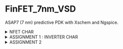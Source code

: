 # FinFET_7nm_VSD
ASAP7 (7 nm) predictive PDK with Xschem and Ngspice.

  <details>
    <summary>NFET CHAR</summary>
      SPICE CODE:
    
         
          **.subckt nfet_char
          V1 nfet_in GND 0.5
          V2 vdd GND 0.5
          *R1 vdd nfet_out 1k m=1
          Xnfet2 vdd nfet_in GND GND asap_7nm_nfet l=7e-009 nfin=14
          **** begin user architecture code      
        .control
        pre_osdi /home/vsduser/Desktop/asap_7nm_Xschem/bsimcmg.osdi
        run
        dc v1 0 0.7 0.01 v2 0 0.7 0.1      
        *set xbrushwidth=3
        *let vd = vdd - nfet_out
        *let id  = vd/1000
        let ids= -v2#branch
      
      plot ids vs nfet_in
      
      
      dc v2 0 0.7 0.01 v1 0 0.7 0.1
      
      let ids= -v2#branch
      plot ids vs vdd 
      legend v2
      .endc
      *.control 
      *
      *let v1x = 0
      *dowhile v1x <0.8
      *dc v2 0 0.7 0.1
      *alter v1  v1x
      *run
      *let v1x=v1x+0.01
      *end
      *plot (-dc6.v2#branch)
      *.endc
      
      **** end user architecture code
      **.ends
      .GLOBAL GND
      **** begin user architecture code
      
      .subckt asap_7nm_nfet S G D B l=7e-009 nfin=14
      	nnmos_finfet S G D B BSIMCMG_osdi_N l=7e-009 nfin=14
      .ends asap_7nm_nfet
      
      .model BSIMCMG_osdi_N BSIMCMG_va (
      + TYPE = 1
      ************************************************************
      *                         general                          *
      ************************************************************
      +version = 107             bulkmod = 1               igcmod  = 1               igbmod  = 0
      +gidlmod = 1               iimod   = 0               geomod  = 1               rdsmod  = 0
      +rgatemod= 0               rgeomod = 0               shmod   = 0               nqsmod  = 0
      +coremod = 0               cgeomod = 0               capmod  = 0               tnom    = 25
      +eot     = 1e-009          eotbox  = 1.4e-007        eotacc  = 1e-010          tfin    = 6.5e-009
      +toxp    = 2.1e-009        nbody   = 1e+022          phig    = 4.2466          epsrox  = 3.9
      +epsrsub = 11.9            easub   = 4.05            ni0sub  = 1.1e+016        bg0sub  = 1.17
      +nc0sub  = 2.86e+025       nsd     = 2e+026          ngate   = 0               nseg    = 5
      +l       = 2.1e-008        xl      = 1e-009          lint    = -2e-009         dlc     = 0
      +dlbin   = 0               hfin    = 3.2e-008        deltaw  = 0               deltawcv= 0
      +sdterm  = 0               epsrsp  = 3.9             nfin    = 1
      +toxg    = 1.80e-009
      ************************************************************
      *                            dc                            *
      ************************************************************
      +cit     = 0               cdsc    = 0.01            cdscd   = 0.01            dvt0    = 0.05
      +dvt1    = 0.47            phin    = 0.05            eta0    = 0.07            dsub    = 0.35
      +k1rsce  = 0               lpe0    = 0               dvtshift= 0               qmfactor= 2.5
      +etaqm   = 0.54            qm0     = 0.001           pqm     = 0.66            u0      = 0.0303
      +etamob  = 2               up      = 0               ua      = 0.55            eu      = 1.2
      +ud      = 0               ucs     = 1               rdswmin = 0               rdsw    = 200
      +wr      = 1               rswmin  = 0               rdwmin  = 0               rshs    = 0
      +rshd    = 0               vsat    = 70000           deltavsat= 0.2             ksativ  = 2
      +mexp    = 4               ptwg    = 30              pclm    = 0.05            pclmg   = 0
      +pdibl1  = 0               pdibl2  = 0.002           drout   = 1               pvag    = 0
      +fpitch  = 2.7e-008        rth0    = 0.225           cth0    = 1.243e-006      wth0    = 2.6e-007
      +lcdscd  = 5e-005          lcdscdr = 5e-005          lrdsw   = 0.2             lvsat   = 0
      ************************************************************
      *                         leakage                          *
      ************************************************************
      +aigc    = 0.014           bigc    = 0.005           cigc    = 0.25            dlcigs  = 1e-009
      +dlcigd  = 1e-009          aigs    = 0.0115          aigd    = 0.0115          bigs    = 0.00332
      +bigd    = 0.00332         cigs    = 0.35            cigd    = 0.35            poxedge = 1.1
      +agidl   = 1e-012          agisl   = 1e-012          bgidl   = 10000000        bgisl   = 10000000
      +egidl   = 0.35            egisl   = 0.35
      ************************************************************
      *                            rf                            *
      ************************************************************
      ************************************************************
      *                         junction                         *
      ************************************************************
      ************************************************************
      *                       capacitance                        *
      ************************************************************
      +cfs     = 0               cfd     = 0               cgso    = 1.6e-010        cgdo    = 1.6e-010
      +cgsl    = 0               cgdl    = 0               ckappas = 0.6             ckappad = 0.6
      +cgbo    = 0               cgbl    = 0
      ************************************************************
      *                       temperature                        *
      ************************************************************
      +tbgasub = 0.000473        tbgbsub = 636             kt1     = 0               kt1l    = 0
      +ute     = -0.7            utl     = 0               ua1     = 0.001032        ud1     = 0
      +ucste   = -0.004775       at      = 0.001           ptwgt   = 0.004           tmexp   = 0
      +prt     = 0               tgidl   = -0.007          igt     = 2.5
      ************************************************************
      *                          noise                           *
      ************************************************************
      **)
      .control
      pre_osdi /home/vsduser/Desktop/asap_7nm_Xschem/bsimcmg.osdi
      .endc
      
      
      **** end user architecture code
      .end

  <img width="1396" height="542" alt="image" src="https://github.com/user-attachments/assets/96884adf-4305-4d93-8072-59c9858dbd86" />
  </details>

<details>
<summary>ASSIGNMENT 1 : INVERTER CHAR</summary>
<img width="619" height="538" alt="image" src="https://github.com/user-attachments/assets/e9f96ae5-d4da-4c56-9fed-a562aea56e2d" />
<img width="1600" height="543" alt="image" src="https://github.com/user-attachments/assets/a8dc0f4d-79e1-4d6d-9713-ffe9f86368b1" />




	**.subckt inverter_vtc
	Xpfet1 nfet_out nfet_in vdd vdd asap_7nm_pfet l=7e-009 nfin=14
	Xnfet1 nfet_out nfet_in GND GND asap_7nm_nfet l=7e-009 nfin=14
	V1 nfet_in GND pulse(0 0.7 20p 10p 10p 20p 500p 1)
	V2 vdd GND 0.7
	**** begin user architecture code
	
	
	.dc v1 0 0.7 0.754m
	*.tran 1e-12 100e-12
	
	.control
	    * First run DC
	    dc v1 0 0.7 0.754m
	    run

    * DC measurements
    meas dc v_th when nfet_out = nfet_in
    plot nfet_out nfet_in
    
    let gain_av = abs(deriv(nfet_out))
    meas dc max_gain max gain_av
    let gain_target = max_gain * 0.999
    meas dc vil find nfet_in when gain_av = gain_target cross=1
    meas dc voh find nfet_out when gain_av = gain_target cross=1
    meas dc vih find nfet_in when gain_av = gain_target cross=2
    meas dc vol find nfet_out when gain_av = gain_target cross=2
    let nmh = voh - vih
    let nml = vil - vol
    print v_th max_gain vil voh vih vol nmh nml
    
    *Transconductance
    
    let id = v2#branch
    let gm = real(deriv(id, nfet_in))
    meas dc gm_max MAX gm
    plot gm
    let r_out= deriv(nfet_out,id)
    plot r_out
    plot id
    
    * Transient measurements
    tran 1e-12 100e-12
    meas tran tpr when nfet_in = 0.35 rise = 1
    meas tran tpf when nfet_out = 0.35 fall = 1
    let tp = (tpr + tpf) / 2
    let trans_current = v2#branch
    meas tran id_pwr integ trans_current from=2e-11 to=6e-11
    let pwr = id_pwr * 0.7
    let power = abs(pwr / 40e-12)
    print tpr tpf tp id_pwr pwr power
  
    tran 0.1 100p                         
    meas tran tr when nfet_in=0.07 RISE=1  
    meas tran tf when nfet_out=0.63 FALL=1 
    let t_delay = tr + tf                  
    print t_delay                         
    let f = 1/t_delay                     
    print f                              

    

	.endc




	**** end user architecture code
	**.ends
	.GLOBAL GND
	**** begin user architecture code
	
	.subckt asap_7nm_pfet S G D B l=7e-009 nfin=10
		npmos_finfet S G D B BSIMCMG_osdi_P l=7e-009 nfin={nfin}
	.ends asap_7nm_pfet
	
	.model BSIMCMG_osdi_P BSIMCMG_va (
	+ TYPE = 0
	
	************************************************************
	*                         general                          *
	************************************************************
	+version = 107             bulkmod = 1               igcmod  = 1               igbmod  = 0
	+gidlmod = 1               iimod   = 0               geomod  = 1               rdsmod  = 0
	+rgatemod= 0               rgeomod = 0               shmod   = 0               nqsmod  = 0
	+coremod = 0               cgeomod = 0               capmod  = 0               tnom    = 25
	+eot     = 1e-009          eotbox  = 1.4e-007        eotacc  = 3e-010          tfin    = 6.5e-009
	+toxp    = 2.1e-009        nbody   = 1e+022          phig    = 4.9278          epsrox  = 3.9
	+epsrsub = 11.9            easub   = 4.05            ni0sub  = 1.1e+016        bg0sub  = 1.17
	+nc0sub  = 2.86e+025       nsd     = 2e+026          ngate   = 0               nseg    = 5
	+l       = 2.1e-008        xl      = 1e-009          lint    = -2.5e-009       dlc     = 0
	+dlbin   = 0               hfin    = 3.2e-008        deltaw  = 0               deltawcv= 0
	+sdterm  = 0               epsrsp  = 3.9             nfin    = 1
	+toxg    = 1.8e-009
	************************************************************
	*                            dc                            *
	************************************************************
	+cit     = 0               cdsc    = 0.003469        cdscd   = 0.001486        dvt0    = 0.05
	+dvt1    = 0.36            phin    = 0.05            eta0    = 0.094           dsub    = 0.24
	+k1rsce  = 0               lpe0    = 0               dvtshift= 0               qmfactor= 0
	+etaqm   = 0.54            qm0     = 2.183e-012      pqm     = 0.66            u0      = 0.0237
	+etamob  = 4               up      = 0               ua      = 1.133           eu      = 0.05
	+ud      = 0.0105          ucs     = 0.2672          rdswmin = 0               rdsw    = 200
	+wr      = 1               rswmin  = 0               rdwmin  = 0               rshs    = 0
	+rshd    = 0               vsat    = 60000           deltavsat= 0.17            ksativ  = 1.592
	+mexp    = 2.491           ptwg    = 25              pclm    = 0.01            pclmg   = 1
	+pdibl1  = 800             pdibl2  = 0.005704        drout   = 4.97            pvag    = 200
	+fpitch  = 2.7e-008        rth0    = 0.15            cth0    = 1.243e-006      wth0    = 2.6e-007
	+lcdscd  = 0               lcdscdr = 0               lrdsw   = 1.3             lvsat   = 1441
	************************************************************
	*                         leakage                          *
	************************************************************
	+aigc    = 0.007           bigc    = 0.0015          cigc    = 1               dlcigs  = 5e-009
	+dlcigd  = 5e-009          aigs    = 0.006           aigd    = 0.006           bigs    = 0.001944
	+bigd    = 0.001944        cigs    = 1               cigd    = 1               poxedge = 1.152
	+agidl   = 2e-012          agisl   = 2e-012          bgidl   = 1.5e+008        bgisl   = 1.5e+008
	+egidl   = 1.142           egisl   = 1.142
	************************************************************
	*                            rf                            *
	************************************************************
	************************************************************
	*                         junction                         *
	************************************************************
	************************************************************
	*                       capacitance                        *
	************************************************************
	+cfs     = 0               cfd     = 0               cgso    = 1.6e-010        cgdo    = 1.6e-010
	+cgsl    = 0               cgdl    = 0               ckappas = 0.6             ckappad = 0.6
	+cgbo    = 0               cgbl    = 0
	************************************************************
	*                       temperature                        *
	************************************************************
	+tbgasub = 0.000473        tbgbsub = 636             kt1     = 0               kt1l    = 0
	+ute     = -1.2            utl     = 0               ua1     = 0.001032        ud1     = 0
	+ucste   = -0.004775       at      = 0.001           ptwgt   = 0.004           tmexp   = 0
	+prt     = 0               tgidl   = -0.007          igt     = 2.5
	************************************************************
	*                          noise                           *
	************************************************************
	**)
	.control
	pre_osdi /home/vsduser/Desktop/asap_7nm_Xschem/bsimcmg.osdi
	.endc
	
	
	
	.subckt asap_7nm_nfet S G D B l=7e-009 nfin=14
		nnmos_finfet S G D B BSIMCMG_osdi_N l=7e-009 nfin={nfin}
	.ends asap_7nm_nfet
	
	.model BSIMCMG_osdi_N BSIMCMG_va (
	+ TYPE = 1
	************************************************************
	*                         general                          *
	************************************************************
	+version = 107             bulkmod = 1               igcmod  = 1               igbmod  = 0
	+gidlmod = 1               iimod   = 0               geomod  = 1               rdsmod  = 0
	+rgatemod= 0               rgeomod = 0               shmod   = 0               nqsmod  = 0
	+coremod = 0               cgeomod = 0               capmod  = 0               tnom    = 25
	+eot     = 1e-009          eotbox  = 1.4e-007        eotacc  = 1e-010          tfin    = 6.5e-009
	+toxp    = 2.1e-009        nbody   = 1e+022          phig    = 4.2466          epsrox  = 3.9
	+epsrsub = 11.9            easub   = 4.05            ni0sub  = 1.1e+016        bg0sub  = 1.17
	+nc0sub  = 2.86e+025       nsd     = 2e+026          ngate   = 0               nseg    = 5
	+l       = 2.1e-008        xl      = 1e-009          lint    = -2e-009         dlc     = 0
	+dlbin   = 0               hfin    = 3.2e-008        deltaw  = 0               deltawcv= 0
	+sdterm  = 0               epsrsp  = 3.9             nfin    = 1
	+toxg    = 1.80e-009
	************************************************************
	*                            dc                            *
	************************************************************
	+cit     = 0               cdsc    = 0.01            cdscd   = 0.01            dvt0    = 0.05
	+dvt1    = 0.47            phin    = 0.05            eta0    = 0.07            dsub    = 0.35
	+k1rsce  = 0               lpe0    = 0               dvtshift= 0               qmfactor= 2.5
	+etaqm   = 0.54            qm0     = 0.001           pqm     = 0.66            u0      = 0.0303
	+etamob  = 2               up      = 0               ua      = 0.55            eu      = 1.2
	+ud      = 0               ucs     = 1               rdswmin = 0               rdsw    = 200
	+wr      = 1               rswmin  = 0               rdwmin  = 0               rshs    = 0
	+rshd    = 0               vsat    = 70000           deltavsat= 0.2             ksativ  = 2
	+mexp    = 4               ptwg    = 30              pclm    = 0.05            pclmg   = 0
	+pdibl1  = 0               pdibl2  = 0.002           drout   = 1               pvag    = 0
	+fpitch  = 2.7e-008        rth0    = 0.225           cth0    = 1.243e-006      wth0    = 2.6e-007
	+lcdscd  = 5e-005          lcdscdr = 5e-005          lrdsw   = 0.2             lvsat   = 0
	************************************************************
	*                         leakage                          *
	************************************************************
	+aigc    = 0.014           bigc    = 0.005           cigc    = 0.25            dlcigs  = 1e-009
	+dlcigd  = 1e-009          aigs    = 0.0115          aigd    = 0.0115          bigs    = 0.00332
	+bigd    = 0.00332         cigs    = 0.35            cigd    = 0.35            poxedge = 1.1
	+agidl   = 1e-012          agisl   = 1e-012          bgidl   = 10000000        bgisl   = 10000000
	+egidl   = 0.35            egisl   = 0.35
	************************************************************
	*                            rf                            *
	************************************************************
	************************************************************
	*                         junction                         *
	************************************************************
	************************************************************
	*                       capacitance                        *
	************************************************************
	+cfs     = 0               cfd     = 0               cgso    = 1.6e-010        cgdo    = 1.6e-010
	+cgsl    = 0               cgdl    = 0               ckappas = 0.6             ckappad = 0.6
	+cgbo    = 0               cgbl    = 0
	************************************************************
	*                       temperature                        *
	************************************************************
	+tbgasub = 0.000473        tbgbsub = 636             kt1     = 0               kt1l    = 0
	+ute     = -0.7            utl     = 0               ua1     = 0.001032        ud1     = 0
	+ucste   = -0.004775       at      = 0.001           ptwgt   = 0.004           tmexp   = 0
	+prt     = 0               tgidl   = -0.007          igt     = 2.5
	************************************************************
	*                          noise                           *
	************************************************************
	**)
	.control
	pre_osdi /home/vsduser/Desktop/asap_7nm_Xschem/bsimcmg.osdi
	.endc
	
	
	**** end user architecture code
	.end

OUTPUT:

	v_th                =  3.447849e-01
	max_gain            =  6.427178e+00 at=  3.498560e-01
	vil                 =  3.488017e-01
	voh                 =  3.191621e-01
	vih                 =  3.510727e-01
	vol                 =  3.045700e-01
	v_th = 3.447849e-01
	max_gain = 6.427178e+00
	vil = 3.488017e-01
	voh = 3.191621e-01
	vih = 3.510727e-01
	vol = 3.045700e-01
	nmh = -3.19106e-02
	nml = 4.423170e-02
	gm_max              =  1.235771e-03 at=  4.260100e-01
	Doing analysis at TEMP = 27.000000 and TNOM = 27.000000
	
	Using SPARSE 1.3 as Direct Linear Solver
	
	Initial Transient Solution
	--------------------------
	
	Node                                   Voltage
	----                                   -------
	nfet_out                              0.699647
	nfet_in                                      0
	vdd                                        0.7
	v2#branch                         -8.07135e-07
	v1#branch                          7.22294e-12
	
	 Reference value :  0.00000e+00
	No. of Data Rows : 120
	tpr                 =  2.500000e-11
	tpf                 =  2.560432e-11
	id_pwr              =  -1.69406e-15 from=  2.00000e-11 to=  6.00000e-11
	tpr = 2.500000e-11
	tpf = 2.560432e-11
	tp = 2.530216e-11
	id_pwr = -1.69406e-15
	pwr = -1.18584e-15
	power = 2.964598e-05
	Doing analysis at TEMP = 27.000000 and TNOM = 27.000000
	
	Using SPARSE 1.3 as Direct Linear Solver
	
	Initial Transient Solution
	--------------------------
	
	Node                                   Voltage
	----                                   -------
	nfet_out                              0.699647
	nfet_in                                      0
	vdd                                        0.7
	v2#branch                         -8.07135e-07
	v1#branch                          7.22294e-12
	
	
	No. of Data Rows : 71
	tr                  =  2.100000e-11
	tf                  =  2.351715e-11
	t_delay = 4.451715e-11
	f = 2.246325e+10
<img width="1309" height="223" alt="image" src="https://github.com/user-attachments/assets/4ece2066-aa3e-4e8b-bed5-fe7b74a46133" />
 </details>

 <details>
<summary>ASSIGNMENT 2 </summary>
<img width="1055" height="430" alt="image" src="https://github.com/user-attachments/assets/7b095365-ff90-4aae-a8f2-84d181d2ed17" />

source code:
	
	** sch_path: /home/vsduser/Desktop/asap_7nm_Xschem/bandgap.sch
	**.subckt bandgapcktfinaltrans
	Xpfet1 net3 net1 VDD net13 asap_7nm_pfet l=7e-009 nfin=14
	Xpfet2 net2 net1 VDD net14 asap_7nm_pfet l=7e-009 nfin=14
	Xpfet3 Vref net2 VDD net15 asap_7nm_pfet l=7e-009 nfin=14
	Xpfet4 net4 net5 VDD net16 asap_7nm_pfet l=7e-009 nfin=14
	Xpfet5 net9 net1 net4 net17 asap_7nm_pfet l=7e-009 nfin=14
	Xpfet6 net6 net1 net5 net18 asap_7nm_pfet l=7e-009 nfin=14
	Xnfet1 net10 net6 net3 net19 asap_7nm_nfet l=7e-009 nfin=14
	Xnfet2 net7 net6 net2 net20 asap_7nm_nfet l=7e-009 nfin=14
	Xnfet3 net8 net8 net12 net21 asap_7nm_nfet l=7e-009 nfin=14
	Xnfet4 net9 net9 net8 net22 asap_7nm_nfet l=7e-009 nfin=14
	Xnfet5 net10 net10 GND net23 asap_7nm_nfet l=7e-009 nfin=14
	R1 net7 net11 1k m=1
	Xnfet6 net11 net11 GND net24 asap_7nm_nfet l=7e-009 nfin=14
	R2 Vref VCTAT 1k m=1
	Xnfet7 VCTAT VCTAT GND net25 asap_7nm_nfet l=7e-009 nfin=14
	Xnfet8 net11 net11 GND net26 asap_7nm_nfet l=7e-009 nfin=14
	Xnfet9 net11 net11 GND net27 asap_7nm_nfet l=7e-009 nfin=14
	Xnfet10 net11 net11 GND net28 asap_7nm_nfet l=7e-009 nfin=14
	V2 VDD GND 1
	R3 net12 GND 0.754k m=1
	**** begin user architecture code
	
	
	.dc temp -45 125 5
	.control
	run
	plot v(Vref)
	plot v(Vctat)
	.endc
	
	.tran 10u 2m uic
	.temp 27
	.control
	pre_osdi /home/vsduser/Desktop/asap_7nm_Xschem/bsimcmg.osdi
	run
	meas tran Vref_final FIND v(vref) AT=1.99m
	meas tran startup_time WHEN v(Vref)=0.99*Vref_final RISE=1
	print startup_time
	plot v(Vref)
	plot v(Vctat)
	.endc
	
	**** end user architecture code
	**.ends
	.GLOBAL VDD
	.GLOBAL GND
	**** begin user architecture code
	
	.subckt asap_7nm_pfet S G D B l=7e-009 nfin=14
		npmos_finfet S G D B BSIMCMG_osdi_P l=7e-009 nfin=14
	.ends asap_7nm_pfet
	
	.model BSIMCMG_osdi_P BSIMCMG_va (
	+ TYPE = 0
	
	************************************************************
	*                         general                          *
	************************************************************
	+version = 107             bulkmod = 1               igcmod  = 1               igbmod  = 0
	+gidlmod = 1               iimod   = 0               geomod  = 1               rdsmod  = 0
	+rgatemod= 0               rgeomod = 0               shmod   = 0               nqsmod  = 0
	+coremod = 0               cgeomod = 0               capmod  = 0               tnom    = 25
	+eot     = 1e-009          eotbox  = 1.4e-007        eotacc  = 3e-010          tfin    = 6.5e-009
	+toxp    = 2.1e-009        nbody   = 1e+022          phig    = 4.9278          epsrox  = 3.9
	+epsrsub = 11.9            easub   = 4.05            ni0sub  = 1.1e+016        bg0sub  = 1.17
	+nc0sub  = 2.86e+025       nsd     = 2e+026          ngate   = 0               nseg    = 5
	+l       = 2.1e-008        xl      = 1e-009          lint    = -2.5e-009       dlc     = 0
	+dlbin   = 0               hfin    = 3.2e-008        deltaw  = 0               deltawcv= 0
	+sdterm  = 0               epsrsp  = 3.9             nfin    = 1
	+toxg    = 1.8e-009
	************************************************************
	*                            dc                            *
	************************************************************
	+cit     = 0               cdsc    = 0.003469        cdscd   = 0.001486        dvt0    = 0.05
	+dvt1    = 0.36            phin    = 0.05            eta0    = 0.094           dsub    = 0.24
	+k1rsce  = 0               lpe0    = 0               dvtshift= 0               qmfactor= 0
	+etaqm   = 0.54            qm0     = 2.183e-012      pqm     = 0.66            u0      = 0.0237
	+etamob  = 4               up      = 0               ua      = 1.133           eu      = 0.05
	+ud      = 0.0105          ucs     = 0.2672          rdswmin = 0               rdsw    = 200
	+wr      = 1               rswmin  = 0               rdwmin  = 0               rshs    = 0
	+rshd    = 0               vsat    = 60000           deltavsat= 0.17            ksativ  = 1.592
	+mexp    = 2.491           ptwg    = 25              pclm    = 0.01            pclmg   = 1
	+pdibl1  = 800             pdibl2  = 0.005704        drout   = 4.97            pvag    = 200
	+fpitch  = 2.7e-008        rth0    = 0.15            cth0    = 1.243e-006      wth0    = 2.6e-007
	+lcdscd  = 0               lcdscdr = 0               lrdsw   = 1.3             lvsat   = 1441
	************************************************************
	*                         leakage                          *
	************************************************************
	+aigc    = 0.007           bigc    = 0.0015          cigc    = 1               dlcigs  = 5e-009
	+dlcigd  = 5e-009          aigs    = 0.006           aigd    = 0.006           bigs    = 0.001944
	+bigd    = 0.001944        cigs    = 1               cigd    = 1               poxedge = 1.152
	+agidl   = 2e-012          agisl   = 2e-012          bgidl   = 1.5e+008        bgisl   = 1.5e+008
	+egidl   = 1.142           egisl   = 1.142
	************************************************************
	*                            rf                            *
	************************************************************
	************************************************************
	*                         junction                         *
	************************************************************
	************************************************************
	*                       capacitance                        *
	************************************************************
	+cfs     = 0               cfd     = 0               cgso    = 1.6e-010        cgdo    = 1.6e-010
	+cgsl    = 0               cgdl    = 0               ckappas = 0.6             ckappad = 0.6
	+cgbo    = 0               cgbl    = 0
	************************************************************
	*                       temperature                        *
	************************************************************
	+tbgasub = 0.000473        tbgbsub = 636             kt1     = 0               kt1l    = 0
	+ute     = -1.2            utl     = 0               ua1     = 0.001032        ud1     = 0
	+ucste   = -0.004775       at      = 0.001           ptwgt   = 0.004           tmexp   = 0
	+prt     = 0               tgidl   = -0.007          igt     = 2.5
	************************************************************
	*                          noise                           *
	************************************************************
	**)
	.control
	pre_osdi /home/vsduser/Desktop/asap_7nm_Xschem/bsimcmg.osdi
	.endc
	
	
	
	.subckt asap_7nm_nfet S G D B l=7e-009 nfin=14
		nnmos_finfet S G D B BSIMCMG_osdi_N l=7e-009 nfin=14
	.ends asap_7nm_nfet
	
	.model BSIMCMG_osdi_N BSIMCMG_va (
	+ TYPE = 1
	************************************************************
	*                         general                          *
	************************************************************
	+version = 107             bulkmod = 1               igcmod  = 1               igbmod  = 0
	+gidlmod = 1               iimod   = 0               geomod  = 1               rdsmod  = 0
	+rgatemod= 0               rgeomod = 0               shmod   = 0               nqsmod  = 0
	+coremod = 0               cgeomod = 0               capmod  = 0               tnom    = 25
	+eot     = 1e-009          eotbox  = 1.4e-007        eotacc  = 1e-010          tfin    = 6.5e-009
	+toxp    = 2.1e-009        nbody   = 1e+022          phig    = 4.2466          epsrox  = 3.9
	+epsrsub = 11.9            easub   = 4.05            ni0sub  = 1.1e+016        bg0sub  = 1.17
	+nc0sub  = 2.86e+025       nsd     = 2e+026          ngate   = 0               nseg    = 5
	+l       = 2.1e-008        xl      = 1e-009          lint    = -2e-009         dlc     = 0
	+dlbin   = 0               hfin    = 3.2e-008        deltaw  = 0               deltawcv= 0
	+sdterm  = 0               epsrsp  = 3.9             nfin    = 1
	+toxg    = 1.80e-009
	************************************************************
	*                            dc                            *
	************************************************************
	+cit     = 0               cdsc    = 0.01            cdscd   = 0.01            dvt0    = 0.05
	+dvt1    = 0.47            phin    = 0.05            eta0    = 0.07            dsub    = 0.35
	+k1rsce  = 0               lpe0    = 0               dvtshift= 0               qmfactor= 2.5
	+etaqm   = 0.54            qm0     = 0.001           pqm     = 0.66            u0      = 0.0303
	+etamob  = 2               up      = 0               ua      = 0.55            eu      = 1.2
	+ud      = 0               ucs     = 1               rdswmin = 0               rdsw    = 200
	+wr      = 1               rswmin  = 0               rdwmin  = 0               rshs    = 0
	+rshd    = 0               vsat    = 70000           deltavsat= 0.2             ksativ  = 2
	+mexp    = 4               ptwg    = 30              pclm    = 0.05            pclmg   = 0
	+pdibl1  = 0               pdibl2  = 0.002           drout   = 1               pvag    = 0
	+fpitch  = 2.7e-008        rth0    = 0.225           cth0    = 1.243e-006      wth0    = 2.6e-007
	+lcdscd  = 5e-005          lcdscdr = 5e-005          lrdsw   = 0.2             lvsat   = 0
	************************************************************
	*                         leakage                          *
	************************************************************
	+aigc    = 0.014           bigc    = 0.005           cigc    = 0.25            dlcigs  = 1e-009
	+dlcigd  = 1e-009          aigs    = 0.0115          aigd    = 0.0115          bigs    = 0.00332
	+bigd    = 0.00332         cigs    = 0.35            cigd    = 0.35            poxedge = 1.1
	+agidl   = 1e-012          agisl   = 1e-012          bgidl   = 10000000        bgisl   = 10000000
	+egidl   = 0.35            egisl   = 0.35
	************************************************************
	*                            rf                            *
	************************************************************
	************************************************************
	*                         junction                         *
	************************************************************
	************************************************************
	*                       capacitance                        *
	************************************************************
	+cfs     = 0               cfd     = 0               cgso    = 1.6e-010        cgdo    = 1.6e-010
	+cgsl    = 0               cgdl    = 0               ckappas = 0.6             ckappad = 0.6
	+cgbo    = 0               cgbl    = 0
	************************************************************
	*                       temperature                        *
	************************************************************
	+tbgasub = 0.000473        tbgbsub = 636             kt1     = 0               kt1l    = 0
	+ute     = -0.7            utl     = 0               ua1     = 0.001032        ud1     = 0
	+ucste   = -0.004775       at      = 0.001           ptwgt   = 0.004           tmexp   = 0
	+prt     = 0               tgidl   = -0.007          igt     = 2.5
	************************************************************
	*                          noise                           *
	************************************************************
	**)
	.control
	pre_osdi /home/vsduser/Desktop/asap_7nm_Xschem/bsimcmg.osdi
	.endc
	
	
	**** end user architecture code
	.end

S.No.	VDD (V)	Temp (°C)	Vref (V)	Line Reg. (mV/V)	Startup Time (ns)
1	0.8	27	0.6317	989.8	53829
2	0.9	27	0.7467	829.6	50143.04
3	1	27	0.82966		48471.89
4	1	-40	0.83822		74039.75
5	1	125	0.8154852		30177.7
<img width="494" height="191" alt="image" src="https://github.com/user-attachments/assets/a8e2e0a6-0ea3-4dbc-a142-09490ec67bee" />
 
</details>

